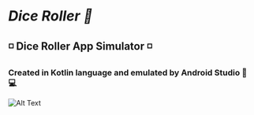 # *Dice Roller 🎲*
## ◽ Dice Roller App Simulator ◽
### **Created in Kotlin language and emulated by Android Studio 📱 💻**
![Alt Text](https://media1.giphy.com/media/jGaqhq0l4oK3Ty1Vfj/giphy.gif?cid=790b76114bf4acd715f9561b61ece3d9243d191b55346b8a&rid=giphy.gif)
